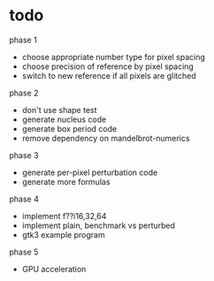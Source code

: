 todo
====

phase 1
* choose appropriate number type for pixel spacing
* choose precision of reference by pixel spacing
* switch to new reference if all pixels are glitched

phase 2
* don't use shape test
* generate nucleus code
* generate box period code
* remove dependency on mandelbrot-numerics

phase 3
* generate per-pixel perturbation code
* generate more formulas

phase 4
* implement f??i16,32,64
* implement plain, benchmark vs perturbed
* gtk3 example program

phase 5
* GPU acceleration
